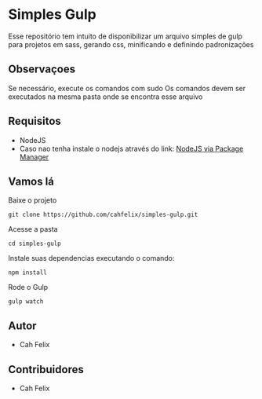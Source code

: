 # Simples Gulp
Esse repositório tem intuito de disponibilizar um arquivo simples de gulp para projetos em sass, gerando css, minificando e definindo padronizações

## Observaçoes
Se necessário, execute os comandos com sudo
Os comandos devem ser executados na mesma pasta onde se encontra esse arquivo

## Requisitos
- NodeJS
- Caso nao tenha instale o nodejs através do link: [NodeJS via Package Manager](https://github.com/joyent/node/wiki/installing-node.js-via-package-manager)

## Vamos lá
Baixe o projeto
```
git clone https://github.com/cahfelix/simples-gulp.git
```
Acesse a pasta
```
cd simples-gulp
```

Instale suas dependencias executando o comando:
```
npm install
```

Rode o Gulp
```
gulp watch
```

## Autor ##
 * Cah Felix



## Contribuidores ##
 * Cah Felix
